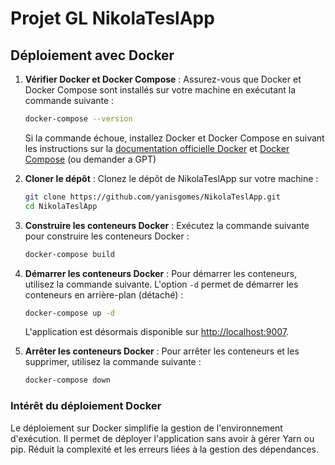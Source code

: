 # Projet GL NikolaTeslApp

## Déploiement avec Docker

1. **Vérifier Docker et Docker Compose** :
   Assurez-vous que Docker et Docker Compose sont installés sur votre machine en exécutant la commande suivante :

   ```bash
   docker-compose --version
   ```

   Si la commande échoue, installez Docker et Docker Compose en suivant les instructions sur la [documentation officielle Docker](https://docs.docker.com/get-docker/) et [Docker Compose](https://docs.docker.com/compose/install/) (ou demander a GPT)

2. **Cloner le dépôt** :
   Clonez le dépôt de NikolaTeslApp sur votre machine :

   ```bash
   git clone https://github.com/yanisgomes/NikolaTeslApp.git
   cd NikolaTeslApp
   ```

3. **Construire les conteneurs Docker** :
   Exécutez la commande suivante pour construire les conteneurs Docker :

   ```bash
   docker-compose build
   ```

4. **Démarrer les conteneurs Docker** :
   Pour démarrer les conteneurs, utilisez la commande suivante. L'option `-d` permet de démarrer les conteneurs en arrière-plan (détaché) :

   ```bash
   docker-compose up -d
   ```

   L'application est désormais disponible sur <http://localhost:9007>.

5. **Arrêter les conteneurs Docker** :
   Pour arrêter les conteneurs et les supprimer, utilisez la commande suivante :

   ```bash
   docker-compose down
   ```

### Intérêt du déploiement Docker

Le déploiement sur Docker simplifie la gestion de l'environnement d'exécution. Il permet de déployer l'application sans avoir à gérer Yarn ou pip. Réduit la complexité et les erreurs liées à la gestion des dépendances.
